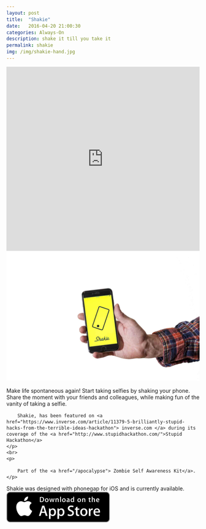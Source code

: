 ```yaml
---
layout: post
title:  "Shakie"
date:   2016-04-20 21:00:30
categories: Always-On
description: shake it till you take it
permalink: shakie
img: /img/shakie-hand.jpg
---
```

<div>
	<iframe width="100%" height="480" src="https://www.youtube.com/embed/8-9-8u0JUWc?list=PLp1AzLEITCFxnF3zXRn5ZErynB5Vg5Ynr" frameborder="0" allowfullscreen></iframe>
</div>
<div class="col-sm-6">
	<img src="img/shakie-hand.jpg" class="img-responsive center-block" alt="Responsive image">
</div>
<div class="col-xs-6">
	<p> 
		Make life spontaneous again! Start taking selfies by shaking your phone. Share the moment with your friends and colleagues, while making fun of the vanity of taking a selfie.

		Shakie, has been featured on <a href="https://www.inverse.com/article/11379-5-brilliantly-stupid-hacks-from-the-terrible-ideas-hackathon"> inverse.com </a> during its coverage of the <a href="http://www.stupidhackathon.com/">Stupid Hackathon</a>
	</p>
	<br>
	<p>

		Part of the	<a href="/apocalypse"> Zombie Self Awareness Kit</a>. 
	</p>
	
</div>
<p>
	Shakie was designed with phonegap for iOS and is currently available.
	<a href="https://itunes.apple.com/us/app/shakie-selfie/id1084179854?mt=8">
		<img src="img/appstore.svg"/>
	</a>
</p>

